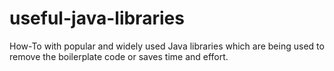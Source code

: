 # useful-java-libraries
How-To with popular and widely used Java libraries  which are being used to remove the boilerplate code or saves time and effort.
